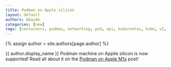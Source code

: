 ```yaml
---
title: Podman on Apple silicon
layout: default
authors: bbaude
categories: [new]
tags: [containers, podman, networking, pod, api, kubernetes, kube, v2, hpc, windows, mac, buildah]
---
```

{% assign author = site.authors[page.author] %}

{{ author.display_name }} Podman machine on Applie silicon is now supported! Read all about it on the [Podman on Apple M1s](https://podman.io/blogs/2021/10/04/m1macs.html) post!
